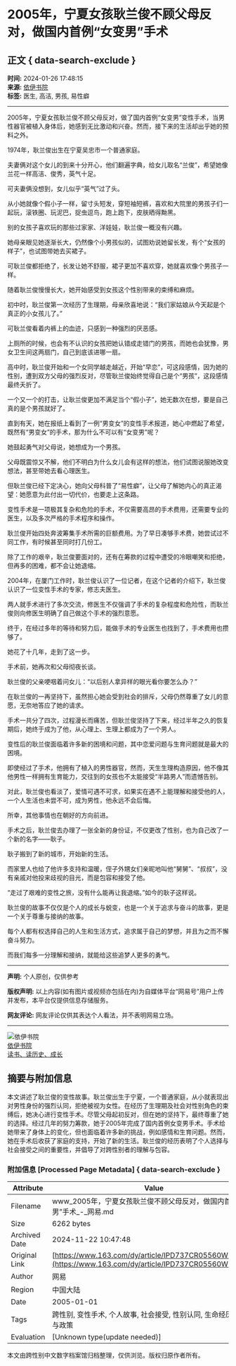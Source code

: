 # 2005年，宁夏女孩耿兰俊不顾父母反对，做国内首例“女变男”手术

## 正文 { data-search-exclude }


**时间:** 2024-01-26 17:48:15  
**来源:** [依伊书院](https://www.163.com/dy/media/T1668932237905.html)  
**标签:** 医生, 高洁, 男孩, 易性癖  

---

2005年，宁夏女孩耿兰俊不顾父母反对，做了国内首例“女变男”变性手术，当男性器官被植入身体后，她感到无比激动和兴奋。然而，接下来的生活却出乎她的预料之外。

1974年，耿兰俊出生在宁夏吴忠市一个普通家庭。

夫妻俩对这个女儿的到来十分开心，他们翻遍字典，给女儿取名“兰俊”，希望她像兰花一样高洁、俊秀，英气十足。

可夫妻俩没想到，女儿似乎“英气”过了头。

从小她就像个假小子一样，留寸头短发，穿短袖短裤，喜欢和大院里的男孩子们一起玩，滚铁圈、玩泥巴，捉虫逗鸟，跑上跑下，皮肤晒得黝黑。

别的女孩子喜欢玩的那些过家家、洋娃娃，耿兰俊一概没有兴趣。

她母亲眼见她逐渐长大，仍然像个小男孩似的，试图劝说她留长发，有个“女孩的样子”，也试图带她去买裙子。

可耿兰俊都拒绝了，长发让她不舒服，裙子更加不喜欢穿，她就喜欢像个男孩子一样。

随着耿兰俊慢慢长大，她开始感受到女孩这个性别带来的束缚和麻烦。

初中时，耿兰俊第一次经历了生理期，母亲欣喜地说：“我们家姑娘从今天起是个真正的小女孩儿了。”

可耿兰俊看着内裤上的血迹，只感到一种强烈的厌恶感。

上厕所的时候，也会有不认识的女孩把她认错成走错门的男孩，而她也会犹豫，男女卫生间这两扇门，自己到底该进哪一扇。

高中时，耿兰俊开始和一个女同学越走越近，开始“早恋”，可这段感情，因为她的性别，遭到双方父母的强烈反对，尽管耿兰俊始终觉得自己是个“男孩”，这段感情最终夭折了。

一个又一个的打击，让耿兰俊更加不满足当个“假小子”，她无数次在想，要是自己真的是个男孩就好了。

直到有天，她在报纸上看到了一例“男变女”的变性手术报道，她心中燃起了希望，既然有“男变女”的手术，那为什么不可以有“女变男”呢？

她鼓起勇气对父母说，她想成为一个男孩。

父母既震惊又不解，他们不明白为什么女儿会有这样的想法，他们试图说服她改变想法，甚至带她去看心理医生。

但耿兰俊已经下定决心，她向父母科普了“易性癖”，让父母了解她内心的真正渴望：她愿意为此付出一切代价，也要走上这条路。

变性手术是一项极其复杂和危险的手术，不仅需要高昂的手术费用，还需要专业的医生，以及多次严格的手术程序和操作。

耿兰俊开始四处奔波筹集手术所需的巨额费用。为了早日凑够手术费，她尝试过不同工作，有时候甚至同时打几份工。

除了工作的艰辛，耿兰俊要面对的，还有在筹款的过程中遭受的冷眼嘲笑和拒绝，但再多的困难，都不会让她退缩。

2004年，在厦门工作时，耿兰俊认识了一位记者，在这个记者的介绍下，耿兰俊认识了一位变性手术的专家，修志夫医生。

两人就手术进行了多次交流，修医生不仅强调了手术的复杂程度和危险性，而耿兰俊则向修医生明确了自己做这个手术的强烈意愿。

终于，在经过多年的等待和努力后，能做手术的专业医生也找到了，手术费用也攒够了。

她花了十几年，走到了这一步。

手术前，她再次和父母彻夜长谈。

耿兰俊的父亲哽咽着问女儿：“以后别人拿异样的眼光看你要怎么办？”

在耿兰俊的一再坚持下，虽然担心她会受到社会的排斥，父母仍然尊重了女儿的意愿，无奈地答应了她的请求。

手术一共分了四次，过程漫长而痛苦，但耿兰俊坚持了下来，经过半年之久的恢复期后，她终于成为了他，从心理上、生理上都成为了一个男人。

变性后的耿兰俊面临着许多新的困境和问题，其中恋爱问题与生育问题就是最大的困境。

即使经过了手术，他拥有了植入的男性器官，然而，天生生理构造原因，他不像其他男性一样拥有生育能力，交往到的女孩也不太能接受“半路男人”而遗憾告别。

对此，耿兰俊也看淡了，爱情可遇不可求，如果实在遇不上能理解和接受他的人，一个人生活也未尝不可，成为男性，他永远不会后悔。

所幸，其他事情也在朝好的方向前进。

手术之后，耿兰俊去办理了一张全新的身份证，不仅更改了性别，也为自己改了一个新的名字——耿子。

耿子搬到了新的城市，开始新的生活。

而家里人也给了他许多支持和温暖，侄子外甥女们亲昵地叫他“舅舅”、“叔叔”，没有亲戚对他投来歧视的目光，而是包容和接受了他。

“走过了艰难的变性之旅，没有什么能再让我退缩。”如今的耿子这样说。

耿兰俊的故事不仅仅是个人的成长与蜕变，也是一个关于追求与奋斗的故事，更是一个关于尊重与接纳的故事。

每个人都有权选择自己的人生和生活方式，追求属于自己的梦想，并且为之而不懈奋斗努力。

而我们每多一分理解和接纳，就能给这些追梦人更多的勇气。

---

**声明:** 个人原创，仅供参考  

**版权声明:** 以上内容(如有图片或视频亦包括在内)为自媒体平台“网易号”用户上传并发布，本平台仅提供信息存储服务。  

**网友评论:** 网友评论仅供其表达个人看法，并不表明网易立场。  

---  

![依伊书院](https://nimg.ws.126.net/?url=http://dingyue.ws.126.net/2022/1120/a3c54576j00rln09d0003d0004g004gp.jpg&thumbnail=160y160&quality=80&type=jpg)  
[依伊书院](https://www.163.com/dy/media/T1668932237905.html)  
[读书、读历史、成长](https://www.163.com/dy/media/T1668932237905.html)

## 摘要与附加信息

<!-- tcd_abstract -->
本文讲述了耿兰俊的变性故事。耿兰俊出生于宁夏，一个普通家庭，从小就表现出对男性身份的强烈认同，拒绝被视为女性。在经历了生理期及社会对性别角色的束缚后，她决心进行变性手术。尽管父母起初反对，但在她的坚持下，最终尊重了她的选择。经过几年的努力筹款，她于2005年完成了国内首例女变男手术。手术给她带来了身体上的变化，但也面临着许多新的挑战，例如感情和生育问题。然而，她在手术后收获了家庭的支持，开始了新的生活。耿兰俊的经历表明了个人选择与社会接受之间的重要性，并倡导了对跨性别者的理解与包容。
<!-- tcd_abstract_end -->

### 附加信息 [Processed Page Metadata] { data-search-exclude }

| Attribute       | Value                                  |
|-----------------|----------------------------------------|
| Filename        | www_2005年，宁夏女孩耿兰俊不顾父母反对，做国内首例“女变男”手术_-_网易.md                             |
| Size            | 6262 bytes                           |
| Archived Date   | 2024-11-22 10:47:48                             |
| Original Link   | [https://www.163.com/dy/article/IPD737CR05560WEZ.html](https://www.163.com/dy/article/IPD737CR05560WEZ.html)                       |
| Author          | 网易                               |
| Region          | 中国大陆                               |
| Date            | 2005-01-01                                 |
| Tags            | 跨性别, 变性手术, 个人故事, 社会接受, 性别认同, 生命经历, 法律与政策                                 |
| Evaluation            | [Unknown type(update needed)]                                 |
<!-- tcd_table_end -->

本文由跨性别中文数字档案馆归档整理，仅供浏览。版权归原作者所有。

